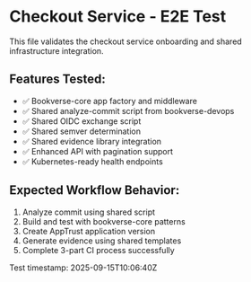 # Checkout Service - E2E Test

This file validates the checkout service onboarding and shared infrastructure integration.

## Features Tested:
- ✅ Bookverse-core app factory and middleware
- ✅ Shared analyze-commit script from bookverse-devops  
- ✅ Shared OIDC exchange script
- ✅ Shared semver determination
- ✅ Shared evidence library integration
- ✅ Enhanced API with pagination support
- ✅ Kubernetes-ready health endpoints

## Expected Workflow Behavior:
1. Analyze commit using shared script
2. Build and test with bookverse-core patterns
3. Create AppTrust application version
4. Generate evidence using shared templates
5. Complete 3-part CI process successfully

Test timestamp: 2025-09-15T10:06:40Z

